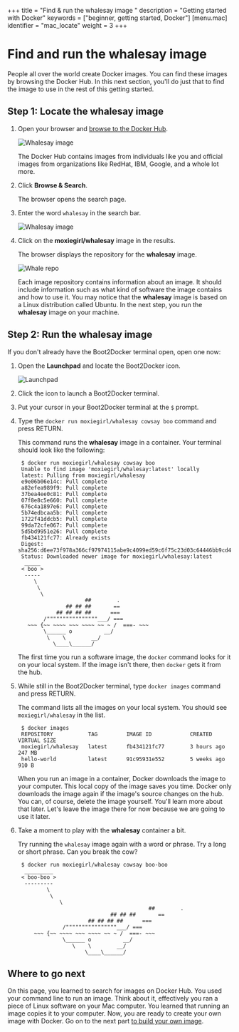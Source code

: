 +++
title = "Find & run the whalesay image "
description = "Getting started with Docker"
keywords = ["beginner, getting started, Docker"]
[menu.mac]
identifier = "mac_locate"
weight = 3
+++

# Find and run the whalesay image 

People all over the world create Docker images. You can find these images by browsing the Docker Hub. In this next section, you'll do just that to find the image to use in the rest of this getting started.

## Step 1: Locate the whalesay image

1. Open your browser and  <a href="http://hub.docker.com" target=_blank> browse to the Docker Hub</a>.
    
    ![Whalesay image](/img/browse_and_search.png)

	The Docker Hub contains images from individuals like you and official images
	from organizations like RedHat, IBM, Google, and a whole lot more.

2. Click **Browse & Search**.

    The browser opens the search page.

3. Enter the word `whalesay` in the search bar.

     ![Whalesay image](/img/image_found.png)

4. Click on the **moxiegirl/whalesay** image in the results.

    The browser displays the repository for the **whalesay** image. 
   
      ![Whale repo](/img/whale_repo.png)

	  Each image repository contains information about an image. It should
    include information such as what kind of software the image contains and
    how to use it. You may notice that the **whalesay** image is based on a
    Linux distribution called Ubuntu. In the next step, you run the **whalesay** image on your machine.
    
## Step 2: Run the whalesay image

If you don't already have the Boot2Docker terminal open, open one now:

1. Open the **Launchpad** and locate the Boot2Docker icon.

    ![Launchpad](/mac/images/applications_folder.png)
    
2. Click the icon to launch a Boot2Docker terminal.

3. Put your cursor in your Boot2Docker terminal at the `$` prompt.

4. Type the `docker run moxiegirl/whalesay cowsay boo` command and press RETURN.

    This command runs the **whalesay** image in a container. Your terminal should look like the following:

        $ docker run moxiegirl/whalesay cowsay boo
        Unable to find image 'moxiegirl/whalesay:latest' locally
        latest: Pulling from moxiegirl/whalesay
        e9e06b06e14c: Pull complete 
        a82efea989f9: Pull complete 
        37bea4ee0c81: Pull complete 
        07f8e8c5e660: Pull complete 
        676c4a1897e6: Pull complete 
        5b74edbcaa5b: Pull complete 
        1722f41ddcb5: Pull complete 
        99da72cfe067: Pull complete 
        5d5bd9951e26: Pull complete 
        fb434121fc77: Already exists 
        Digest: sha256:d6ee73f978a366cf97974115abe9c4099ed59c6f75c23d03c64446bb9cd49163
        Status: Downloaded newer image for moxiegirl/whalesay:latest
         _____ 
        < boo >
         ----- 
            \
             \
              \     
                            ##        .            
                      ## ## ##       ==            
                   ## ## ## ##      ===            
               /""""""""""""""""___/ ===        
          ~~~ {~~ ~~~~ ~~~ ~~~~ ~~ ~ /  ===- ~~~   
               \______ o          __/            
                \    \        __/             
                  \____\______/   
							
	The first time you run a software image, the `docker` command looks for it
	on your local system. If the image isn't there, then `docker` gets it from
	the hub.

5. While still in the Boot2Docker terminal, type `docker images` command and press RETURN.

    The command lists all the images on your local system. You should see
    `moxiegirl/whalesay` in the list.

        $ docker images
        REPOSITORY           TAG         IMAGE ID            CREATED            VIRTUAL SIZE
        moxiegirl/whalesay   latest      fb434121fc77        3 hours ago        247 MB
        hello-world          latest      91c95931e552        5 weeks ago        910 B
    
    When you run an image in a container, Docker downloads the image to your
    computer. This local copy of the image saves you time.  Docker only
    downloads the image again if the image's source changes on the hub.  You
    can, of course, delete the image yourself. You'll learn more about that
    later. Let's leave the image there for now because we are going to use it
    later. 

6. Take a moment to play with the **whalesay** container a bit. 

    Try running the `whalesay` image again with a word or phrase. Try a long or
    short phrase.  Can you break the cow?

		$ docker run moxiegirl/whalesay cowsay boo-boo
		 _________ 
		< boo-boo >
		 --------- 
				\
				 \
					\     
												##        .            
									## ## ##       ==            
							 ## ## ## ##      ===            
					 /""""""""""""""""___/ ===        
			~~~ {~~ ~~~~ ~~~ ~~~~ ~~ ~ /  ===- ~~~   
					 \______ o          __/            
						\    \        __/             
							\____\______/   
		
## Where to go next

On this page, you learned to search for images on Docker Hub. You used your
command line to run an image. Think about it, effectively you ran a piece of
Linux software on your Mac computer.  You learned that running an image copies
it to your computer.  Now, you are ready to create your own image with Docker.
Go on to the next part [to build your own image](/mac/step_four).